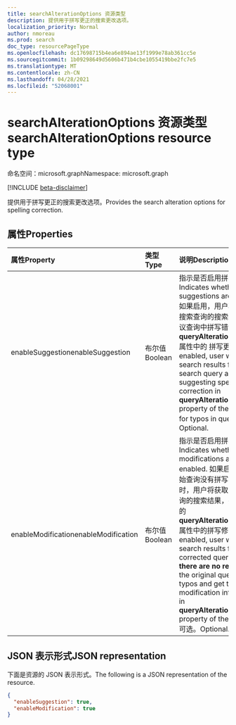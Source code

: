```yaml
---
title: searchAlterationOptions 资源类型
description: 提供用于拼写更正的搜索更改选项。
localization_priority: Normal
author: nmoreau
ms.prod: search
doc_type: resourcePageType
ms.openlocfilehash: dc17698715b4ea6e894ae13f1999e78ab361cc5e
ms.sourcegitcommit: 1b09298649d5606b471b4cbe1055419bbe2fc7e5
ms.translationtype: MT
ms.contentlocale: zh-CN
ms.lasthandoff: 04/28/2021
ms.locfileid: "52068001"
---
```

# <a name="searchalterationoptions-resource-type"></a><span data-ttu-id="0c156-103">searchAlterationOptions 资源类型</span><span class="sxs-lookup"><span data-stu-id="0c156-103">searchAlterationOptions resource type</span></span>

<span data-ttu-id="0c156-104">命名空间：microsoft.graph</span><span class="sxs-lookup"><span data-stu-id="0c156-104">Namespace: microsoft.graph</span></span>

[!INCLUDE [beta-disclaimer](../../includes/beta-disclaimer.md)]

<span data-ttu-id="0c156-105">提供用于拼写更正的搜索更改选项。</span><span class="sxs-lookup"><span data-stu-id="0c156-105">Provides the search alteration options for spelling correction.</span></span>

## <a name="properties"></a><span data-ttu-id="0c156-106">属性</span><span class="sxs-lookup"><span data-stu-id="0c156-106">Properties</span></span>

| <span data-ttu-id="0c156-107">属性</span><span class="sxs-lookup"><span data-stu-id="0c156-107">Property</span></span>     | <span data-ttu-id="0c156-108">类型</span><span class="sxs-lookup"><span data-stu-id="0c156-108">Type</span></span>        | <span data-ttu-id="0c156-109">说明</span><span class="sxs-lookup"><span data-stu-id="0c156-109">Description</span></span> |
|:-------------|:------------|:------------|
|<span data-ttu-id="0c156-110">enableSuggestion</span><span class="sxs-lookup"><span data-stu-id="0c156-110">enableSuggestion</span></span>|<span data-ttu-id="0c156-111">布尔值</span><span class="sxs-lookup"><span data-stu-id="0c156-111">Boolean</span></span>|<span data-ttu-id="0c156-112">指示是否启用拼写建议。</span><span class="sxs-lookup"><span data-stu-id="0c156-112">Indicates whether spelling suggestions are enabled.</span></span> <span data-ttu-id="0c156-113">如果启用，用户将获取原始搜索查询的搜索结果，并建议查询中拼写错误的响应的 **queryAlterationResponse** 属性中的 [](/graph/api/resources/searchresponse?view=graph-rest-beta&preserve-view=true)拼写更正。</span><span class="sxs-lookup"><span data-stu-id="0c156-113">If enabled, user will get the search results for original search query and suggesting spelling correction in **queryAlterationResponse** property of the [response](/graph/api/resources/searchresponse?view=graph-rest-beta&preserve-view=true) for typos in query.</span></span> <span data-ttu-id="0c156-114">可选。</span><span class="sxs-lookup"><span data-stu-id="0c156-114">Optional.</span></span>|
|<span data-ttu-id="0c156-115">enableModification</span><span class="sxs-lookup"><span data-stu-id="0c156-115">enableModification</span></span>|<span data-ttu-id="0c156-116">布尔值</span><span class="sxs-lookup"><span data-stu-id="0c156-116">Boolean</span></span>|<span data-ttu-id="0c156-117">指示是否启用拼写修改。</span><span class="sxs-lookup"><span data-stu-id="0c156-117">Indicates whether spelling modifications are enabled.</span></span> <span data-ttu-id="0c156-118">如果启用，则当原始查询没有拼写错误的结果时，用户将获取更正后的查询的搜索结果，并获取响应 的 **queryAlterationResponse** 属性中的拼写修改 [信息](/graph/api/resources/searchresponse?view=graph-rest-beta&preserve-view=true)。</span><span class="sxs-lookup"><span data-stu-id="0c156-118">If enabled, user will get the search results for corrected query **when there are no results** for the original query with typos and get the spelling modification information in **queryAlterationResponse** property of the [response](/graph/api/resources/searchresponse?view=graph-rest-beta&preserve-view=true).</span></span> <span data-ttu-id="0c156-119">可选。</span><span class="sxs-lookup"><span data-stu-id="0c156-119">Optional.</span></span>|

## <a name="json-representation"></a><span data-ttu-id="0c156-120">JSON 表示形式</span><span class="sxs-lookup"><span data-stu-id="0c156-120">JSON representation</span></span>

<span data-ttu-id="0c156-121">下面是资源的 JSON 表示形式。</span><span class="sxs-lookup"><span data-stu-id="0c156-121">The following is a JSON representation of the resource.</span></span>

<!-- {
  "blockType": "resource",
  "optionalProperties": [

  ],
  "@odata.type": "microsoft.graph.searchAlterationOptions",
  "baseType": null
}-->

```json
{
  "enableSuggestion": true,
  "enableModification": true
}
```

<!-- uuid: 16cd6b66-4b1a-43a1-adaf-3a886856ed98
2019-02-04 14:57:30 UTC -->
<!-- {
  "type": "#page.annotation",
  "description": "searchAlterationOptions resource",
  "keywords": "",
  "section": "documentation",
  "tocPath": ""
}-->
